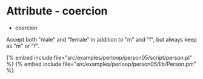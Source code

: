 # Attribute - coercion

* coercion

Accept both "male" and "female" in addition to "m" and "f", but always keep as "m" or "f".

{% embed include file="src/examples/perloop/person05/script/person.pl" %}
{% embed include file="src/examples/perloop/person05/lib/Person.pm" %}




